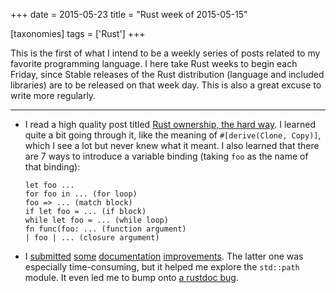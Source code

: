 +++
date = 2015-05-23
title = "Rust week of 2015-05-15"

[taxonomies]
tags = ['Rust']
+++

This is the first of what I intend to be a weekly series of posts
related to my favorite programming language. I here take Rust weeks to
begin each Friday, since Stable releases of the Rust distribution
(language and included libraries) are to be released on that week day.
This is also a great excuse to write more regularly.

---

-   I read a high quality post titled [Rust ownership, the hard way]. I
    learned quite a bit going through it, like the meaning of
    `#[derive(Clone, Copy)]`, which I see a lot but never knew what it
    meant. I also learned that there are 7 ways to introduce a variable
    binding (taking `foo` as the name of that binding):

        let foo ...
        for foo in ... (for loop)
        foo => ... (match block)
        if let foo = ... (if block)
        while let foo = ... (while loop)
        fn func(foo: ... (function argument)
        | foo | ... (closure argument)

-   I [submitted][] [some][] [documentation][] [improvements]. The
    latter one was especially time-consuming, but it helped me explore
    the `std::path` module. It even led me to bump onto [a rustdoc bug].

  [Rust ownership, the hard way]: http://chrismorgan.info/blog/rust-ownership-the-hard-way.html
  [submitted]: https://github.com/rust-lang/rust/pull/25629
  [some]: https://github.com/rust-lang/rust/pull/25656
  [documentation]: https://github.com/rust-lang/rust/pull/25659
  [improvements]: https://github.com/rust-lang/rust/pull/25666
  [a rustdoc bug]: https://github.com/rust-lang/rust/issues/25673
